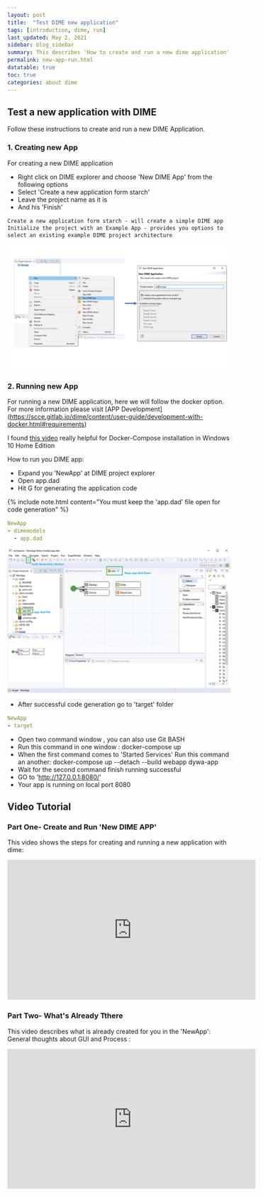 ```yaml
---
layout: post
title:  "Test DIME new application"
tags: [introduction, dime, run]
last_updated: May 2, 2021
sidebar: blog_sidebar
summary: This describes 'How to create and run a new dime application'
permalink: new-app-run.html
datatable: true
toc: true
categories: about dime
---
```


## Test a new application with DIME

Follow these instructions to create and run a new DIME Application.

### 1. Creating new App

For creating a new DIME application

- Right click on DIME explorer and choose 'New DIME App' from the following options
- Select 'Create a new application form starch'
- Leave the project name as it is
- And his 'Finish'

```
Create a new application form starch - will create a simple DIME app
Initialize the project with an Example App - provides you options to select an existing example DIME project architecture

```
<img src="images/createnewapp.png" style="width: 650px;"/>


### 2. Running new App

For running a new DIME application, here we will follow the docker option. For more information please visit [APP Development] (https://scce.gitlab.io/dime/content/user-guide/development-with-docker.html#requirements)

I found [this video](https://www.youtube.com/watch?v=YH3sutAsxEM) really helpful for Docker-Compose installation in Windows 10 Home Edition

How to run you DIME app:

- Expand you 'NewApp' at DIME  project explorer
- Open app.dad
- Hit G for generating the application code

{% include note.html content="You must keep the 'app.dad' file open for code generation" %}

```yaml
NewApp
- dimemodels
  - app.dad
```        

<img src="images/newAppG.png" style="width: 650px;"/>

- After successful code generation go to 'target' folder

```yaml
NewApp
- target
```  

- Open two command window , you can also use Git BASH
- Run this command in one window : docker-compose up
- When the first command comes to 'Started Services' Run this command an another: docker-compose up --detach --build webapp dywa-app 
- Wait for the second command finish running successful 
- GO to 'http://127.0.0.1:8080/'
- Your app is running on local port 8080

## Video Tutorial

### Part One- Create and Run 'New DIME APP'

This video shows the steps for creating and running a new application with dime:

<iframe width="560" height="315" src="https://www.youtube.com/embed/sOSDdggSuJg" title="YouTube video player" frameborder="0" allow="accelerometer; autoplay; clipboard-write; encrypted-media; gyroscope; picture-in-picture" allowfullscreen></iframe>


### Part Two- What's Already Tthere

This video describes what is already created for you in the 'NewApp': General thoughts about GUI and Process :

<iframe width="560" height="315" src="https://www.youtube.com/embed/9mZ__OA2pkU" title="YouTube video player" frameborder="0" allow="accelerometer; autoplay; clipboard-write; encrypted-media; gyroscope; picture-in-picture" allowfullscreen></iframe>


